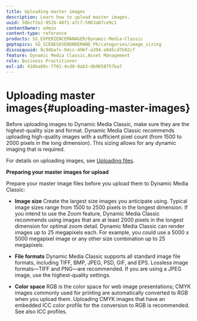 ```yaml
---
title: Uploading master images
description: Learn how to upload master images.
uuid: 50bcf2e2-852b-48f1-a7c7-5063a87ce9c1
contentOwner: admin
content-type: reference
products: SG_EXPERIENCEMANAGER/Dynamic-Media-Classic
geptopics: SG_SCENESEVENONDEMAND_PK/categories/image_sizing
discoiquuid: 8c94bafc-94cc-496f-a394-a945cd7b02cf
feature: Dynamic Media Classic,Asset Management
role: Business Practitioner
exl-id: 410ba80c-7f01-4cd0-9ab3-db9658757ba7
---
```

# Uploading master images{#uploading-master-images}

Before uploading images to Dynamic Media Classic, make sure they are the highest-quality size and format. Dynamic Media Classic recommends uploading high-quality images with a sufficient pixel count (from 1500 to 2000 pixels in the long dimension). This sizing allows for any dynamic imaging that is required.

For details on uploading images, see [Uploading files](uploading-files.md#uploading_files).

**Preparing your master images for upload**

Prepare your master image files before you upload them to Dynamic Media Classic:

* **Image size**
Create the largest size images you anticipate using. Typical image sizes range from 1500 to 2500 pixels in the longest dimension. If you intend to use the Zoom feature, Dynamic Media Classic recommends using images that are at least 2000 pixels in the longest dimension for optimal zoom detail. Dynamic Media Classic can render images up to 25 megapixels each. For example, you could use a 5000 x 5000 megapixel image or any other size combination up to 25 megapixels.

* **File formats**
Dynamic Media Classic supports all standard image file formats, including TIFF, BMP, JPEG, PSD, GIF, and EPS. Lossless image formats—TIFF and PNG—are recommended. If you are using a JPEG image, use the highest-quality settings.

* **Color space**
RGB is the color space for web image presentations; CMYK images commonly used for printing are automatically converted to RGB when you upload them. Uploading CMYK images that have an embedded ICC color profile for the conversion to RGB is recommended. See also ICC profiles.
